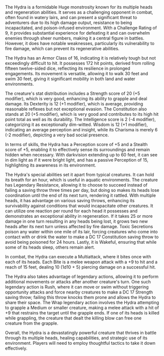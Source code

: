 The Hydra is a formidable Huge monstrosity known for its multiple heads and regeneration abilities. It serves as a challenging opponent in combat, often found in watery lairs, and can present a significant threat to adventurers due to its high damage output, resistance to being incapacitated, and poison-infused environment. With a Challenge Rating of 9, it provides substantial experience for defeating it and can overwhelm enemies through sheer numbers, making it a central figure in battles. However, it does have notable weaknesses, particularly its vulnerability to fire damage, which can prevent its regenerative abilities. 

The Hydra has an Armor Class of 16, indicating it is relatively tough but not exceedingly difficult to hit. It possesses 172 hit points, derived from rolling fifteen twelve-sided dice, reflecting its resilience in prolonged engagements. Its movement is versatile, allowing it to walk 30 feet and swim 30 feet, giving it significant mobility in both land and water environments.

The creature's stat distribution includes a Strength score of 20 (+5 modifier), which is very good, enhancing its ability to grapple and deal damage. Its Dexterity is 12 (+1 modifier), which is average, providing reasonable reflexes but not exceptional evasion. The Constitution also stands at 20 (+5 modifier), which is very good and contributes to its high hit point total as well as its durability. The Intelligence score is 2 (-4 modifier), categorizing it as exceptionally dim-witted. Wisdom is 12 (+1 modifier), indicating an average perception and insight, while its Charisma is merely 6 (-2 modifier), depicting a very bad social presence.

In terms of skills, the Hydra has a Perception score of +5 and a Stealth score of +5, enabling it to effectively sense its surroundings and remain hidden when necessary. With darkvision extending up to 60 feet, it can see in dim light as if it were bright light, and has a passive Perception of 15, highlighting its awareness in its environment.

The Hydra's special abilities set it apart from typical creatures. It can hold its breath for an hour, which is useful in aquatic environments. The creature has Legendary Resistance, allowing it to choose to succeed instead of failing a saving throw three times per day, but doing so makes its heads lose coordination until the end of its next turn, rendering it rattled. With multiple heads, it has advantage on various saving throws, enhancing its survivability against conditions that would incapacitate other creatures. It can utilize one reaction per round for each head it possesses and demonstrates an exceptional ability in regeneration. If it takes 25 or more damage in one turn resulting in any heads being lost, it grows two new heads after its next turn unless affected by fire damage. Toxic Secretions poison any water within one mile of its lair, forcing creatures who come into contact with or drink the water to make a DC 17 Constitution saving throw to avoid being poisoned for 24 hours. Lastly, it is Wakeful, ensuring that while some of its heads sleep, others remain alert.

In combat, the Hydra can execute a Multiattack, where it bites once with each of its heads. Each Bite is a melee weapon attack with a +9 to hit and a reach of 15 feet, dealing 10 (1d10 + 5) piercing damage on a successful hit.

The Hydra also takes advantage of legendary actions, allowing it to perform additional movements or attacks after another creature's turn. One such legendary action is Rush, where it can move or swim without triggering opportunity attacks and force nearby creatures to make a DC 17 Strength saving throw; failing this throw knocks them prone and allows the Hydra to share their space. The Wrap legendary action involves the Hydra attempting to grapple a Medium or smaller creature, making a melee attack with a hit of +9 that restrains the target until the grapple ends. If one of its heads is killed while grappling, the creature that dealt the killing blow can free one creature from the grapple. 

Overall, the Hydra is a devastatingly powerful creature that thrives in battle through its multiple heads, healing capabilities, and strategic use of its environment. Players will need to employ thoughtful tactics to take it down effectively.